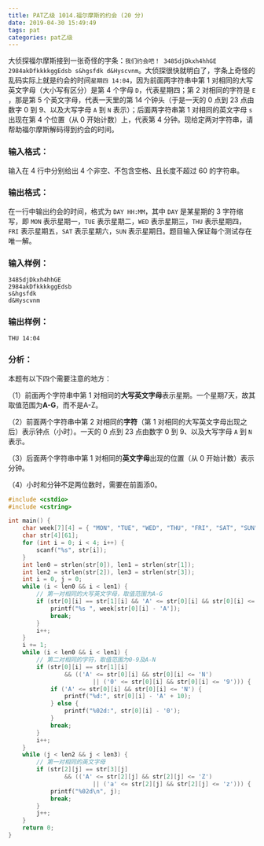 ```yaml
---
title: PAT乙级 1014.福尔摩斯的约会 (20 分)
date: 2019-04-30 15:49:49
tags: pat
categories: pat乙级
---
```


大侦探福尔摩斯接到一张奇怪的字条：`我们约会吧！ 3485djDkxh4hhGE 2984akDfkkkkggEdsb s&hgsfdk d&Hyscvnm`。大侦探很快就明白了，字条上奇怪的乱码实际上就是约会的时间`星期四 14:04`，因为前面两字符串中第 1 对相同的大写英文字母（大小写有区分）是第 4 个字母 `D`，代表星期四；第 2 对相同的字符是 `E` ，那是第 5 个英文字母，代表一天里的第 14 个钟头（于是一天的 0 点到 23 点由数字 0 到 9、以及大写字母 `A` 到 `N` 表示）；后面两字符串第 1 对相同的英文字母 `s` 出现在第 4 个位置（从 0 开始计数）上，代表第 4 分钟。现给定两对字符串，请帮助福尔摩斯解码得到约会的时间。

<!--more-->

### 输入格式：

输入在 4 行中分别给出 4 个非空、不包含空格、且长度不超过 60 的字符串。

### 输出格式：

在一行中输出约会的时间，格式为 `DAY HH:MM`，其中 `DAY` 是某星期的 3 字符缩写，即 `MON` 表示星期一，`TUE` 表示星期二，`WED` 表示星期三，`THU` 表示星期四，`FRI` 表示星期五，`SAT` 表示星期六，`SUN` 表示星期日。题目输入保证每个测试存在唯一解。

### 输入样例：

```in
3485djDkxh4hhGE 
2984akDfkkkkggEdsb 
s&hgsfdk 
d&Hyscvnm
```

### 输出样例：

```out
THU 14:04
```

### 分析：

本题有以下四个需要注意的地方：

（1）前面两个字符串中第 1 对相同的**大写英文字母**表示星期。一个星期7天，故其取值范围为**A-G**，而不是A-Z。

（2）前面两个字符串中第 2 对相同的**字符**（第 1 对相同的大写英文字母出现之后）表示钟点（小时）。一天的 0 点到 23 点由数字 0 到 9、以及大写字母 `A` 到 `N` 表示。

（3）后面两个字符串中第 1 对相同的**英文字母**出现的位置（从 0 开始计数）表示分钟。

（4）小时和分钟不足两位数时，需要在前面添0。

```c++
#include <cstdio>
#include <cstring>

int main() {
	char week[7][4] = { "MON", "TUE", "WED", "THU", "FRI", "SAT", "SUN" };
	char str[4][61];
	for (int i = 0; i < 4; i++) {
		scanf("%s", str[i]);
	}
	int len0 = strlen(str[0]), len1 = strlen(str[1]);
	int len2 = strlen(str[2]), len3 = strlen(str[3]);
	int i = 0, j = 0;
	while (i < len0 && i < len1) {
		// 第一对相同的大写英文字母，取值范围为A-G
		if (str[0][i] == str[1][i] && 'A' <= str[0][i] && str[0][i] <= 'G') {
			printf("%s ", week[str[0][i] - 'A']);
			break;
		}
		i++;
	}
	i += 1;
	while (i < len0 && i < len1) {
		// 第二对相同的字符，取值范围为0-9及A-N
		if (str[0][i] == str[1][i]
				&& (('A' <= str[0][i] && str[0][i] <= 'N')
						|| ('0' <= str[0][i] && str[0][i] <= '9'))) {
			if ('A' <= str[0][i] && str[0][i] <= 'N') {
				printf("%d:", str[0][i] - 'A' + 10);
			} else {
				printf("%02d:", str[0][i] - '0');
			}
			break;
		}
		i++;
	}
	while (j < len2 && j < len3) {
		// 第一对相同的英文字母
		if (str[2][j] == str[3][j]
				&& (('A' <= str[2][j] && str[2][j] <= 'Z')
						|| ('a' <= str[2][j] && str[2][j] <= 'z'))) {
			printf("%02d\n", j);
			break;
		}
		j++;
	}
	return 0;
}
```



